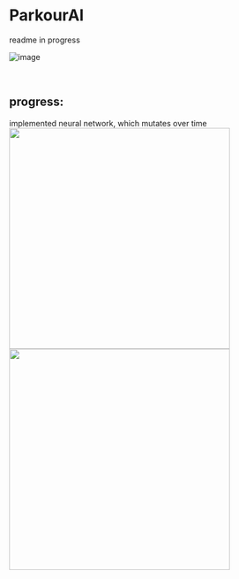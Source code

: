 ﻿# ParkourAI

 readme in progress


![image](https://github.com/user-attachments/assets/7eb102e4-6463-4160-9ab2-1d88e1fd6c4d)

<br>

## progress:
implemented neural network, which mutates over time
<br>
<img src="https://github.com/user-attachments/assets/0270a671-f6a5-4abc-aaef-9dfd2e450398" width=400></img>
<img src="https://github.com/user-attachments/assets/7319e611-1597-4c0b-a1e9-38bf1438b3b3" width=400></img>



